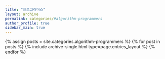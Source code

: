 ```yaml
---
title: "프로그래머스"
layout: archive
permalink: categories/#algorithm-programmers
author_profile: true
sidebar_main: true
---
```



{% assign posts = site.categories.algorithm-programmers %}
{% for post in posts %} {% include archive-single.html type=page.entries_layout %} {% endfor %}